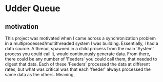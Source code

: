 # Udder Queue #

## motivation ##
This project was motivated when I came across a synchronization problem in a multiprocessed/multithreaded system I was building. Essentially, I had a data source. A thread, spawned in a child process from the main 'System' process you could call it, would continuously generate data. From there, there could be any number of 'Feeders' you could call them, that needed to digest that data. Each of these 'Feeders' processed the data at different rates, but what was critical was that each 'feeder' always processed the same data as the others. Meaning, 
